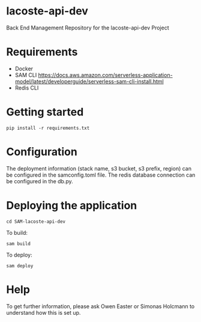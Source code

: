 # lacoste-api-dev

Back End Management Repository for the lacoste-api-dev Project

# Requirements

- Docker
- SAM CLI https://docs.aws.amazon.com/serverless-application-model/latest/developerguide/serverless-sam-cli-install.html
- Redis CLI

# Getting started

```
pip install -r requirements.txt
```

# Configuration

The deployment information (stack name, s3 bucket, s3 prefix, region) can be configured in the samconfig.toml file.
The redis database connection can be configured in the db.py.

# Deploying the application

```
cd SAM-lacoste-api-dev
```

To build:

```
sam build
```

To deploy:

```
sam deploy
```

# Help

To get further information, please ask Owen Easter or Simonas Holcmann to understand how this is set up.
